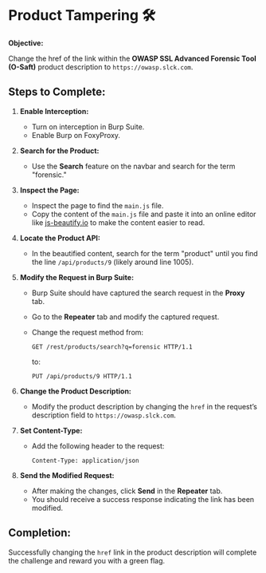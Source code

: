 # Product Tampering 🛠️

**Objective:**

Change the href of the link within the **OWASP SSL Advanced Forensic Tool (O-Saft)** product description to `https://owasp.slck.com`.

## Steps to Complete:

1. **Enable Interception:**

   - Turn on interception in Burp Suite.
   - Enable Burp on FoxyProxy.

2. **Search for the Product:**

   - Use the **Search** feature on the navbar and search for the term "forensic."

3. **Inspect the Page:**

   - Inspect the page to find the `main.js` file.
   - Copy the content of the `main.js` file and paste it into an online editor like [js-beautify.io](https://js-beautify.io) to make the content easier to read.

4. **Locate the Product API:**

   - In the beautified content, search for the term "product" until you find the line `/api/products/9` (likely around line 1005).

5. **Modify the Request in Burp Suite:**

   - Burp Suite should have captured the search request in the **Proxy** tab.
   - Go to the **Repeater** tab and modify the captured request.
   - Change the request method from:

     ```
     GET /rest/products/search?q=forensic HTTP/1.1
     ```

     to:

     ```
     PUT /api/products/9 HTTP/1.1
     ```

6. **Change the Product Description:**

   - Modify the product description by changing the `href` in the request’s description field to `https://owasp.slck.com`.

7. **Set Content-Type:**

   - Add the following header to the request:

     ```
     Content-Type: application/json
     ```

8. **Send the Modified Request:**
   - After making the changes, click **Send** in the **Repeater** tab.
   - You should receive a success response indicating the link has been modified.

## Completion:

Successfully changing the `href` link in the product description will complete the challenge and reward you with a green flag.
